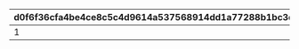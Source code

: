 |d0f6f36cfa4be4ce8c5c4d9614a537568914dd1a77288b1bc3d440fbb3b421d8|6bfcc172d7ad170a77c8185554f17bd3fcc78398dd055d8ca038fc65697dcfa0|469b30cc9065f8679e9c194856c07259896544b235976ba7506ee252abc4699f|3e9b38d429491e403cddfb4afbd40f1366cc86edcbc41a6b42b53a1f2932ac4a|9b40a72e5a3642a402415526e32c61e9f88069440e9583e0937567050bf5a123|d754edf7fe1ee41383c1a326863b8250d032c45ac3c17cd8ea306b3d544dcb9f|3a9d98c0e81942cf4550b65e467a9593010ce0c6ac2456dc45f908bf227d3b1d|f871bedc33da6079f2007efe1e5dc1c4b7d9de64d26267c821c4d849f524d429|ca4a2520c70691eeb14ce6a12d8714815dca248b89f9798eff4c2f2aa633e010|94e4d465b24895a645f8507b0b82bb4ac0ff76f10d1efdd308982a246b03dc3d|635adc17e5fe6bdf01466e345c0c3993b328e5aaff45f1df852077b018867d23|
| --- | --- | --- | --- | --- | --- | --- | --- | --- | --- | --- |
|1|2|1|0|0|109801|109701|0|0|0|0|